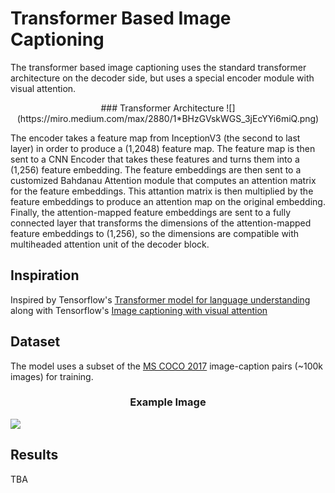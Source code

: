 
# Transformer Based Image Captioning

The transformer based image captioning uses the standard transformer architecture on the decoder side, but uses a special encoder module with visual attention. 

<p align="center">
### Transformer Architecture
![](https://miro.medium.com/max/2880/1*BHzGVskWGS_3jEcYYi6miQ.png)
</p>

The encoder takes a feature map from InceptionV3 (the second to last layer) in order to produce a (1,2048) feature map. The feature map is then sent to a CNN Encoder that takes these features and turns them into a (1,256) feature embedding. The feature embeddings are then sent to a customized Bahdanau Attention module that computes an attention matrix for the feature embeddings. This attantion matrix is then multiplied by the feature embeddings to produce an attention map on the original embedding. Finally, the attention-mapped feature embeddings are sent to a fully connected layer that transforms the dimensions of the attention-mapped feature embeddings to (1,256), so the dimensions are compatible with multiheaded attention unit of the decoder block.
## Inspiration
Inspired by Tensorflow's [Transformer model for language understanding](https://www.tensorflow.org/tutorials/text/transformer)
along with Tensorflow's [Image captioning with visual attention](https://www.tensorflow.org/tutorials/text/image_captioning)

## Dataset
The model uses a subset of the [MS COCO 2017](https://cocodataset.org/#home) image-caption pairs (~100k images) for training. 

### <center>Example Image</center>
![](https://www.researchgate.net/profile/Konda-Reddy-Mopuri/publication/317164046/figure/fig1/AS:498120245956609@1495772529994/Sample-image-caption-pairs-from-MSCOCO-dataset-11-The-caption-gives-more-information.png)

## Results
TBA
